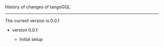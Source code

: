 History of changes of tangoGQL
******************************

The current version is 0.0.1

* version 0.0.1:

    - Initial setup